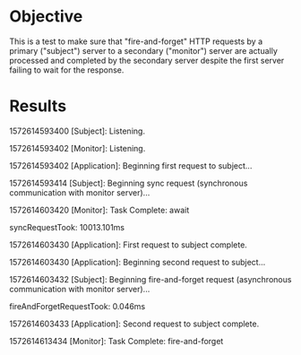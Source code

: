# Objective
This is a test to make sure that "fire-and-forget" HTTP requests by a primary ("subject") server to a secondary ("monitor") server are actually processed and completed by the secondary server despite the first server failing to wait for the response.

# Results

1572614593400 [Subject]: Listening.

1572614593402 [Monitor]: Listening.

1572614593402 [Application]: Beginning first request to subject...

1572614593414 [Subject]: Beginning sync request (synchronous communication with monitor server)...

1572614603420 [Monitor]: Task Complete: await

syncRequestTook: 10013.101ms

1572614603430 [Application]: First request to subject complete.

1572614603430 [Application]: Beginning second request to subject...

1572614603432 [Subject]: Beginning fire-and-forget request (asynchronous communication with monitor server)...

fireAndForgetRequestTook: 0.046ms

1572614603433 [Application]: Second request to subject complete.

1572614613434 [Monitor]: Task Complete: fire-and-forget
